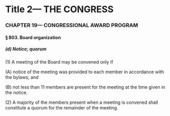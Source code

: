 
# Title 2— THE CONGRESS
### CHAPTER 19— CONGRESSIONAL AWARD PROGRAM
#### § 803. Board organization
##### (d) Notice; quorum

(1) A meeting of the Board may be convened only if

(A) notice of the meeting was provided to each member in accordance with the bylaws; and

(B) not less than 11 members are present for the meeting at the time given in the notice.

(2) A majority of the members present when a meeting is convened shall constitute a quorum for the remainder of the meeting.
